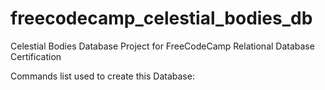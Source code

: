 # freecodecamp_celestial_bodies_db
Celestial Bodies Database Project for FreeCodeCamp Relational Database Certification

Commands list used to create this Database:

